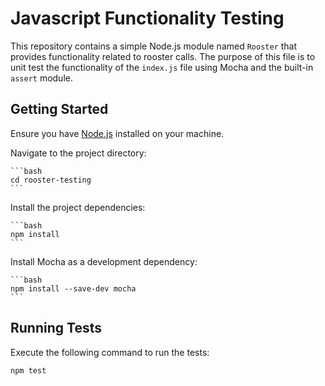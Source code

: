 # Javascript Functionality Testing

This repository contains a simple Node.js module named `Rooster` that provides functionality related to rooster calls. The purpose of this file is to unit test the functionality of the `index.js` file using Mocha and the built-in `assert` module.

## Getting Started

Ensure you have [Node.js](https://nodejs.org/) installed on your machine.

Navigate to the project directory:

    ```bash
    cd rooster-testing
    ```

Install the project dependencies:

    ```bash
    npm install
    ```

Install Mocha as a development dependency:

    ```bash
    npm install --save-dev mocha
    ```

## Running Tests

Execute the following command to run the tests:

```bash
npm test
